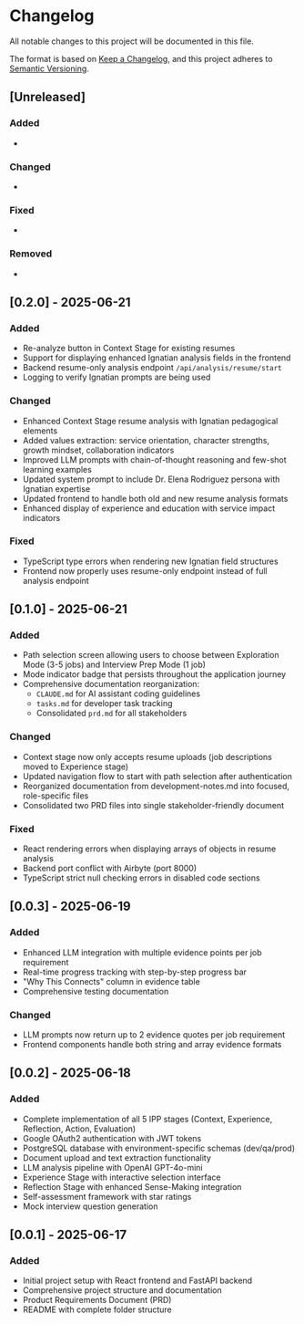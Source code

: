 # Changelog

All notable changes to this project will be documented in this file.

The format is based on [Keep a Changelog](https://keepachangelog.com/en/1.0.0/),
and this project adheres to [Semantic Versioning](https://semver.org/spec/v2.0.0.html).

## [Unreleased]

### Added
- 

### Changed
- 

### Fixed
- 

### Removed
- 

## [0.2.0] - 2025-06-21

### Added
- Re-analyze button in Context Stage for existing resumes
- Support for displaying enhanced Ignatian analysis fields in the frontend
- Backend resume-only analysis endpoint `/api/analysis/resume/start`
- Logging to verify Ignatian prompts are being used

### Changed
- Enhanced Context Stage resume analysis with Ignatian pedagogical elements
- Added values extraction: service orientation, character strengths, growth mindset, collaboration indicators
- Improved LLM prompts with chain-of-thought reasoning and few-shot learning examples
- Updated system prompt to include Dr. Elena Rodriguez persona with Ignatian expertise
- Updated frontend to handle both old and new resume analysis formats
- Enhanced display of experience and education with service impact indicators

### Fixed
- TypeScript type errors when rendering new Ignatian field structures
- Frontend now properly uses resume-only endpoint instead of full analysis endpoint

## [0.1.0] - 2025-06-21

### Added
- Path selection screen allowing users to choose between Exploration Mode (3-5 jobs) and Interview Prep Mode (1 job)
- Mode indicator badge that persists throughout the application journey
- Comprehensive documentation reorganization:
  - `CLAUDE.md` for AI assistant coding guidelines
  - `tasks.md` for developer task tracking
  - Consolidated `prd.md` for all stakeholders

### Changed
- Context stage now only accepts resume uploads (job descriptions moved to Experience stage)
- Updated navigation flow to start with path selection after authentication
- Reorganized documentation from development-notes.md into focused, role-specific files
- Consolidated two PRD files into single stakeholder-friendly document

### Fixed
- React rendering errors when displaying arrays of objects in resume analysis
- Backend port conflict with Airbyte (port 8000)
- TypeScript strict null checking errors in disabled code sections

## [0.0.3] - 2025-06-19

### Added
- Enhanced LLM integration with multiple evidence points per job requirement  
- Real-time progress tracking with step-by-step progress bar
- "Why This Connects" column in evidence table
- Comprehensive testing documentation

### Changed
- LLM prompts now return up to 2 evidence quotes per job requirement
- Frontend components handle both string and array evidence formats

## [0.0.2] - 2025-06-18

### Added
- Complete implementation of all 5 IPP stages (Context, Experience, Reflection, Action, Evaluation)
- Google OAuth2 authentication with JWT tokens
- PostgreSQL database with environment-specific schemas (dev/qa/prod)
- Document upload and text extraction functionality
- LLM analysis pipeline with OpenAI GPT-4o-mini
- Experience Stage with interactive selection interface
- Reflection Stage with enhanced Sense-Making integration
- Self-assessment framework with star ratings
- Mock interview question generation

## [0.0.1] - 2025-06-17

### Added
- Initial project setup with React frontend and FastAPI backend
- Comprehensive project structure and documentation
- Product Requirements Document (PRD)
- README with complete folder structure